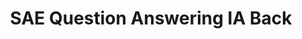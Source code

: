 ---
title: SAE Question Answering IA Back
emoji: 🏢
colorFrom: purple
colorTo: blue
sdk: docker
pinned: false
---